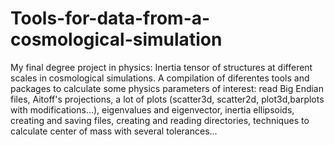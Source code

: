 # Tools-for-data-from-a-cosmological-simulation
My final degree project in physics: Inertia tensor of structures at different scales in cosmological simulations.
A compilation of diferentes tools and packages to calculate some physics parameters of interest: read Big Endian files, Aitoff's projections, a lot of plots (scatter3d, scatter2d, plot3d,barplots with modifications...), eigenvalues and eigenvector, inertia ellipsoids, creating and saving files, creating and reading directories, techniques to calculate center of mass with several tolerances...
